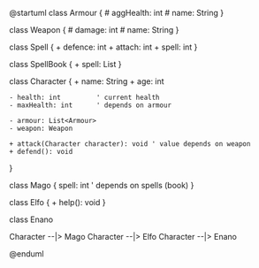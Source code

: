 @startuml
class Armour {
    # aggHealth: int
    # name: String
}

class Weapon {
    # damage: int
    # name: String
}

class Spell {
    + defence: int
    + attach: int
    + spell: int
}

class SpellBook {
    + spell: List<Spell>
}

class Character {
    + name: String
    + age: int

    - health: int         ' current health
    - maxHealth: int      ' depends on armour

    - armour: List<Armour>
    - weapon: Weapon

    + attack(Character character): void ' value depends on weapon
    + defend(): void  
}

class Mago {
    spell: int ' depends on spells (book)
}

class Elfo {
    + help(): void
}

class Enano

Character --|> Mago
Character --|> Elfo
Character --|> Enano

@enduml
